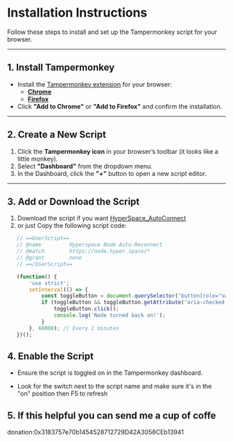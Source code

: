 # Installation Instructions

Follow these steps to install and set up the Tampermonkey script for your browser.

---

## 1. Install Tampermonkey

- Install the [Tampermonkey extension](https://www.tampermonkey.net/) for your browser:
  - **[Chrome](https://chromewebstore.google.com/detail/tampermonkey/dhdgffkkebhmkfjojejmpbldmpobfkfo)**
  - **[Firefox](https://addons.mozilla.org/en-US/firefox/addon/tampermonkey/)**
- Click **"Add to Chrome"** or **"Add to Firefox"** and confirm the installation.

---

## 2. Create a New Script

1. Click the **Tampermonkey icon** in your browser’s toolbar (it looks like a little monkey).
2. Select **"Dashboard"** from the dropdown menu.
3. In the Dashboard, click the **"+"** button to open a new script editor.

---

## 3. Add or Download the Script
1. Download the script if you want [HyperSpace_AutoConnect](https://github.com/tungdinh8686/hyperspace-browerser-script/blob/main/hyperspacebrowsernode.js)
2. or just Copy the following script code:
   
```javascript
   // ==UserScript==
   // @name         Hyperspace Node Auto-Reconnect
   // @match        https://node.hyper.space/*
   // @grant        none
   // ==/UserScript==

   (function() {
       'use strict';
       setInterval(() => {
           const toggleButton = document.querySelector('button[role="switch"]');
           if (toggleButton && toggleButton.getAttribute('aria-checked') === 'false') {
               toggleButton.click();
               console.log('Node turned back on!');
           }
       }, 60000); // Every 1 minutes
   })();
```
## 4. Enable the Script
- Ensure the script is toggled on in the Tampermonkey dashboard.

- Look for the switch next to the script name and make sure it's in the "on" position then F5 to refresh

## 5. If this helpful you can send me a cup of coffe
donation:0x3183757e70b1454528712729D42A3058CEb13941
